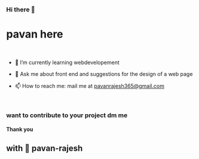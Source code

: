 ### Hi there 👋

# pavan here

  <br>
  
- 🌱 I’m currently learning webdevelopement

- 💬 Ask me about front end and suggestions for the design of a web page

- 📫 How to reach me: mail me at pavanrajesh365@gmail.com

<br>

### want to contribute to your project dm me 



#### Thank you 



##  with 💖 pavan-rajesh


